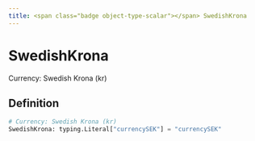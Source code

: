 ```yaml
---
title: <span class="badge object-type-scalar"></span> SwedishKrona
---
```

# <span class="badge object-type-scalar"></span> SwedishKrona

Currency: Swedish Krona (kr)

## Definition

```python
# Currency: Swedish Krona (kr)
SwedishKrona: typing.Literal["currencySEK"] = "currencySEK"
```
